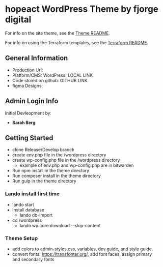 # hopeact WordPress Theme by fjorge digital

For info on the site theme, see the [Theme README](wordpress/wp-content/themes/hopeact/README.md).

For info on using the Terraform templates, see the [Terraform README](terraform/README.md).

## General Information

- Production Url:
- Platform/CMS: WordPress: LOCAL LINK
- Code stored on github: GITHUB LINK
- figma Designs:

## Admin Login Info

Initial Devleopment by:

- **Sarah Berg**

## Getting Started

- clone Release/Develop branch
- create env.php file in the /wordpress directory
- create wp-config.php file in the /wordpress directory
  - example of env.php and wp-config.php are in bitwarden
- Run npm install in the theme directory
- Run composer install in the theme directory
- Run gulp in the theme directory

### Lando install first time

- lando start
- install database
  - lando db-import <name>
- cd /wordpress
  - lando wp core download --skip-content

### Theme Setup

- add colors to admin-styles.css, variables, dev guide, and style guide.
- convert fonts: https://transfonter.org/, add font faces, assign primary and secondary fonts